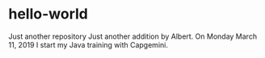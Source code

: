 # hello-world
Just another repository
Just another addition by Albert. On Monday March 11, 2019 I start my Java training with Capgemini.
